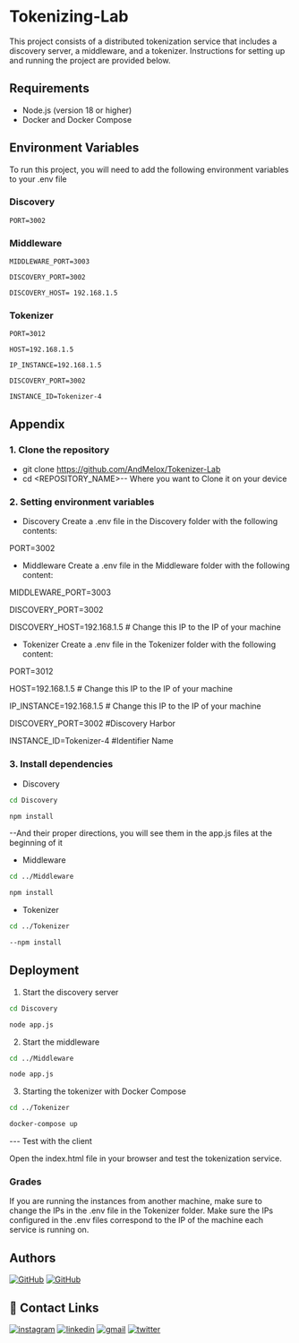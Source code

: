 # Tokenizing-Lab

This project consists of a distributed tokenization service that includes a discovery server, a middleware, and a tokenizer. Instructions for setting up and running the project are provided below.

## Requirements

- Node.js (version 18 or higher)
- Docker and Docker Compose


## Environment Variables

To run this project, you will need to add the following environment variables to your .env file
### Discovery
`PORT=3002`
### Middleware
`MIDDLEWARE_PORT=3003`

`DISCOVERY_PORT=3002`

`DISCOVERY_HOST= 192.168.1.5`
### Tokenizer
`PORT=3012`

`HOST=192.168.1.5`

`IP_INSTANCE=192.168.1.5`

`DISCOVERY_PORT=3002`

`INSTANCE_ID=Tokenizer-4`



## Appendix

### 1. Clone the repository

* git clone <https://github.com/AndMelox/Tokenizer-Lab>
* cd <REPOSITORY_NAME>-- Where you want to Clone it on your device
### 2. Setting environment variables
* Discovery
Create a .env file in the Discovery folder with the following contents:

PORT=3002
* Middleware
Create a .env file in the Middleware folder with the following content:

MIDDLEWARE_PORT=3003

DISCOVERY_PORT=3002

DISCOVERY_HOST=192.168.1.5  # Change this IP to the IP of your machine
* Tokenizer
Create a .env file in the Tokenizer folder with the following content:

PORT=3012

HOST=192.168.1.5  # Change this IP to the IP of your machine

IP_INSTANCE=192.168.1.5  # Change this IP to the IP of your machine

DISCOVERY_PORT=3002 #Discovery Harbor

INSTANCE_ID=Tokenizer-4 #Identifier Name


### 3. Install dependencies
* Discovery
```bash
cd Discovery
```
```bash
npm install 
```
--And their proper directions, you will see them in the app.js files at the beginning of it
* Middleware
```bash
cd ../Middleware
```
```bash
npm install
```
* Tokenizer
```bash
cd ../Tokenizer
```
```bash
--npm install
```
## Deployment
1. Start the discovery server
```bash
cd Discovery
```
```bash
node app.js
```
2. Start the middleware
```bash
cd ../Middleware
```
```bash
node app.js
```
3. Starting the tokenizer with Docker Compose
```bash
cd ../Tokenizer
```
```bash
docker-compose up
```

--- Test with the client

Open the index.html file in your browser and test the tokenization service.

### Grades
If you are running the instances from another machine, make sure to change the IPs in the .env file in the Tokenizer folder.
Make sure the IPs configured in the .env files correspond to the IP of the machine each service is running on.

## Authors

[![GitHub](https://img.shields.io/badge/GitHub-@AndMelox-181717?style=flat-square&logo=github)](https://github.com/AndMelox)
[![GitHub](https://img.shields.io/badge/GitHub-@sebastian11020-181717?style=flat-square&logo=github)](https://github.com/sebastian11020)

## 🔗 Contact Links
[![instagram](https://img.shields.io/badge/instagram-E4405F?style=for-the-badge&logo=instagram&logoColor=white)](https://www.instagram.com/meloavellaneda/)
[![linkedin](https://img.shields.io/badge/linkedin-0A66C2?style=for-the-badge&logo=linkedin&logoColor=white)](https://www.linkedin.com/public-profile/settings?lipi=urn%3Ali%3Apage%3Ad_flagship3_profile_self_edit_contact-info%3BD4a%2FAg5dTVqxs%2Bgl%2FCwAuw%3D%3D)
[![gmail](https://img.shields.io/badge/gmail-D14836?style=for-the-badge&logo=gmail&logoColor=white)](mailto:andrespipemelo@gmail.com)
[![twitter](https://img.shields.io/badge/twitter-1DA1F2?style=for-the-badge&logo=twitter&logoColor=white)](https://x.com/andresmelox)


